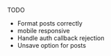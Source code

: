 TODO


- Format posts correctly
- mobile responsive
- Handle auth callback rejection
- Unsave option for posts